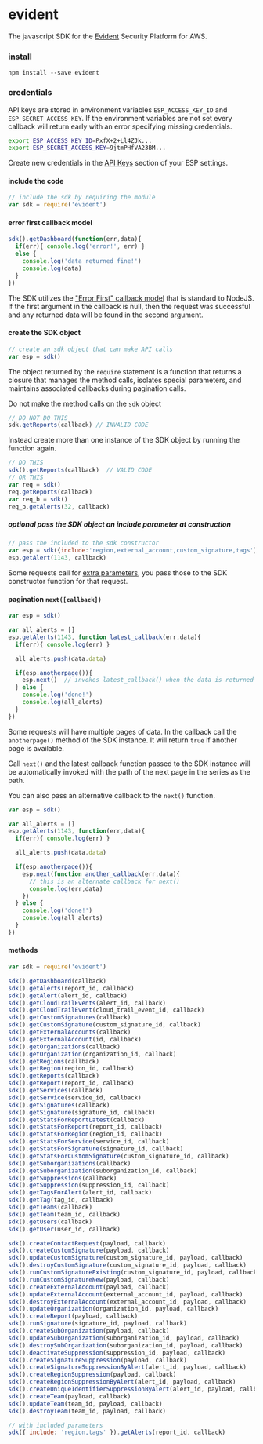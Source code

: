 # evident

The javascript SDK for the [Evident](https://evident.io) Security Platform for AWS.

### install

`npm install --save evident`

### credentials
API keys are stored in environment variables `ESP_ACCESS_KEY_ID` and `ESP_SECRET_ACCESS_KEY`.  If the environment variables are not set every callback will return early with an error specifying missing credentials.

```bash
export ESP_ACCESS_KEY_ID=PxfX+2+Ll4ZJk...
export ESP_SECRET_ACCESS_KEY=9jtmPHfVA23BM...
```
Create new credentials in the [API Keys](https://esp.evident.io/settings/api_keys) section of your ESP settings.

#### include the code
```javascript
// include the sdk by requiring the module
var sdk = require('evident')
```

#### error first callback model
```javascript
sdk().getDashboard(function(err,data){
  if(err){ console.log('error!', err) }
  else {
    console.log('data returned fine!')
    console.log(data)
  }
})
```
The SDK utilizes the ["Error First" callback model](http://thenodeway.io/posts/understanding-error-first-callbacks/) that is standard to NodeJS.  If the first argument in the callback is null, then the request was successful and any returned data will be found in the second argument.

#### create the SDK object
```javascript
// create an sdk object that can make API calls
var esp = sdk()
```
The object returned by the `require` statement is a function that returns a closure that manages the method calls, isolates special parameters, and maintains associated callbacks during pagination calls.

Do not make the method calls on the `sdk` object
```javascript
// DO NOT DO THIS
sdk.getReports(callback) // INVALID CODE
```
Instead create more than one instance of the SDK object by running the function again.
```javascript
// DO THIS
sdk().getReports(callback)  // VALID CODE
// OR THIS
var req = sdk()
req.getReports(callback)   
var req_b = sdk()
req_b.getAlerts(32, callback)
```

##### optional pass the SDK object an include parameter at construction
```javascript
// pass the included to the sdk constructor
var esp = sdk({include:'region,external_account,custom_signature,tags'})
esp.getAlert(1143, callback)
```
Some requests call for [extra parameters](http://api-docs.evident.io/#including-objects), you pass those to the SDK constructor function for that request.

#### pagination `next([callback])`
```javascript
var esp = sdk()

var all_alerts = []
esp.getAlerts(1143, function latest_callback(err,data){
  if(err){ console.log(err) }

  all_alerts.push(data.data)

  if(esp.anotherpage()){
    esp.next()  // invokes latest_callback() when the data is returned
  } else {
    console.log('done!')
    console.log(all_alerts)
  }
})
```
Some requests will have multiple pages of data.  In the callback call the `anotherpage()` method of the SDK instance.  It will return `true` if another page is available.  

Call `next()` and the latest callback function passed to the SDK instance will be automatically invoked with the path of the next page in the series as the path.

You can also pass an alternative callback to the `next()` function.
```javascript
var esp = sdk()

var all_alerts = []
esp.getAlerts(1143, function(err,data){
  if(err){ console.log(err) }

  all_alerts.push(data.data)

  if(esp.anotherpage()){
    esp.next(function another_callback(err,data){
      // this is an alternate callback for next()
      console.log(err,data)
    })
  } else {
    console.log('done!')
    console.log(all_alerts)    
  }
})
```

#### methods
```javascript
var sdk = require('evident')

sdk().getDashboard(callback)
sdk().getAlerts(report_id, callback)
sdk().getAlert(alert_id, callback)
sdk().getCloudTrailEvents(alert_id, callback)
sdk().getCloudTrailEvent(cloud_trail_event_id, callback)
sdk().getCustomSignatures(callback)
sdk().getCustomSignature(custom_signature_id, callback)
sdk().getExternalAccounts(callback)
sdk().getExternalAccount(id, callback)
sdk().getOrganizations(callback)
sdk().getOrganization(organization_id, callback)
sdk().getRegions(callback)
sdk().getRegion(region_id, callback)
sdk().getReports(callback)
sdk().getReport(report_id, callback)
sdk().getServices(callback)
sdk().getService(service_id, callback)
sdk().getSignatures(callback)
sdk().getSignature(signature_id, callback)
sdk().getStatsForReportLatest(callback)
sdk().getStatsForReport(report_id, callback)
sdk().getStatsForRegion(region_id, callback)
sdk().getStatsForService(service_id, callback)
sdk().getStatsForSignature(signature_id, callback)
sdk().getStatsForCustomSignature(custom_signature_id, callback)
sdk().getSuborganizations(callback)
sdk().getSuborganization(suborganization_id, callback)
sdk().getSuppressions(callback)
sdk().getSuppression(suppression_id, callback)
sdk().getTagsForAlert(alert_id, callback)
sdk().getTag(tag_id, callback)
sdk().getTeams(callback)
sdk().getTeam(team_id, callback)
sdk().getUsers(callback)
sdk().getUser(user_id, callback)

sdk().createContactRequest(payload, callback)
sdk().createCustomSignature(payload, callback)
sdk().updateCustomSignature(custom_signature_id, payload, callback)
sdk().destroyCustomSignature(custom_signature_id, payload, callback)
sdk().runCustomSignatureExisting(custom_signature_id, payload, callback)
sdk().runCustomSignatureNew(payload, callback)
sdk().createExternalAccount(payload, callback)
sdk().updateExternalAccount(external_account_id, payload, callback)
sdk().destroyExternalAccount(external_account_id, payload, callback)
sdk().updateOrganization(organization_id, payload, callback)
sdk().createReport(payload, callback)
sdk().runSignature(signature_id, payload, callback)
sdk().createSubOrganization(payload, callback)
sdk().updateSubOrganization(suborganization_id, payload, callback)
sdk().destroySubOrganization(suborganization_id, payload, callback)
sdk().deactivateSuppression(suppression_id, payload, callback)
sdk().createSignatureSuppression(payload, callback)
sdk().createSignatureSuppressionByAlert(alert_id, payload, callback)
sdk().createRegionSuppression(payload, callback)
sdk().createRegionSuppressionByAlert(alert_id, payload, callback)
sdk().createUniqueIdentifierSuppressionByAlert(alert_id, payload, callback)
sdk().createTeam(payload, callback)
sdk().updateTeam(team_id, payload, callback)
sdk().destroyTeam(team_id, payload, callback)

// with included parameters
sdk({ include: 'region,tags' }).getAlerts(report_id, callback)
```
